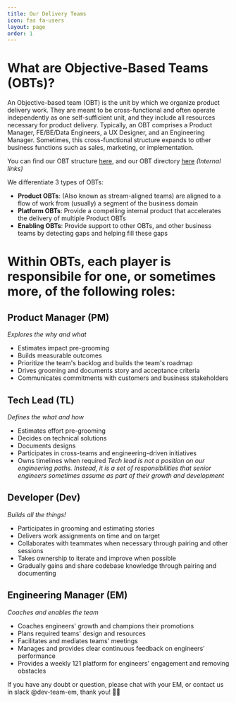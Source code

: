 ```yaml
---
title: Our Delivery Teams
icon: fas fa-users
layout: page
order: 1
---
```


# What are Objective-Based Teams (OBTs)?
An Objective-based team (OBT) is the unit by which we organize product delivery work. They are meant to be cross-functional and often operate independently as one self-sufficient unit, and they include all resources necessary for product delivery. Typically, an OBT comprises a Product Manager, FE/BE/Data Engineers, a UX Designer, and an Engineering Manager. Sometimes, this cross-functional structure expands to other business functions such as sales, marketing, or implementation. 

You can find our OBT structure [here](https://docs.google.com/presentation/d/18J12aBi0AG-rJZZ_Mq8PFW79I1-traPjmsdpP5QTCNc/edit#slide=id.g1bf23f2d1d1_0_113), and our OBT directory [here](https://docs.google.com/spreadsheets/d/1_Qm4_zleTy5SYAJj8fGqEGJcjNm2wb0mlUPcLCsC1lI/edit#gid=1105910315) _(Internal links)_

We differentiate 3 types of OBTs:
- **Product OBTs**: (Also known as stream-aligned teams) are aligned to a flow of work from (usually) a segment of the business domain
- **Platform OBTs**: Provide a compelling internal product that accelerates the delivery of multiple Product OBTs
- **Enabling OBTs**:  Provide support to other OBTs, and other business teams by detecting gaps and helping fill these gaps

# Within OBTs, each player is responsibile for one, or sometimes more, of the following roles:
## Product Manager (PM)
_Explores the why and what_
- Estimates impact pre-grooming
- Builds measurable outcomes
- Prioritize the team's backlog and builds the team's roadmap
- Drives grooming and documents story and acceptance criteria
- Communicates commitments with customers and business stakeholders

## Tech Lead (TL)
_Defines the what and how_
- Estimates effort pre-grooming
- Decides on technical solutions
- Documents designs
- Participates in cross-teams and engineering-driven initiatives
- Owns timelines when required
_Tech lead is not a position on our engineering paths. Instead, it is a set of responsibilities that senior engineers sometimes assume as part of their growth and development_

## Developer (Dev)
_Builds all the things!_
- Participates in grooming and estimating stories
- Delivers work assignments on time and on target
- Collaborates with teammates when necessary through pairing and other sessions
- Takes ownership to iterate and improve when possible
- Gradually gains and share codebase knowledge through pairing and documenting

## Engineering Manager (EM)
_Coaches and enables the team_
- Coaches engineers' growth and champions their promotions
- Plans required teams' design and resources
- Facilitates and mediates teams' meetings
- Manages and provides clear continuous feedback on engineers' performance
- Provides a weekly 121 platform for engineers' engagement and removing obstacles

If you have any doubt or question, please chat with your EM, or contact us in slack @dev-team-em, thank you! 🙏🏻